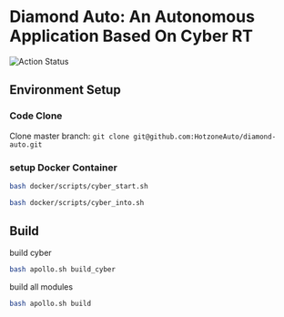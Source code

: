 # Diamond Auto: An Autonomous Application Based On Cyber RT

![Action Status](https://github.com/HotzoneAuto/diamond-auto/workflows/Geek%20Style/badge.svg)

## Environment Setup

### Code Clone

Clone master branch:  `git clone git@github.com:HotzoneAuto/diamond-auto.git`

### setup Docker Container

```bash
bash docker/scripts/cyber_start.sh
```

```bash
bash docker/scripts/cyber_into.sh
```

## Build

build  cyber


```bash
bash apollo.sh build_cyber
```

build all modules


```bash
bash apollo.sh build
```